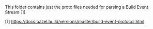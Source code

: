 This folder contains just the proto files needed for parsing
a Build Event Stream [1].

[1] https://docs.bazel.build/versions/master/build-event-protocol.html
